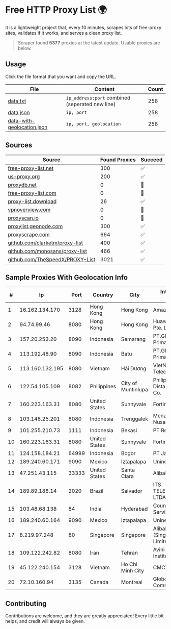 
# Free HTTP Proxy List 🌍

It is a lightweight project that, every 10 minutes, scrapes lots of free-proxy sites, validates if it works, and serves a clean proxy list.


> Scraper found **5377** proxies at the latest update. Usable proxies are below.

## Usage

Click the file format that you want and copy the URL.


|File|Content|Count|
|----|-------|-----|
|[data.txt](https://raw.githubusercontent.com/themiralay/Proxy-List-World/master/data.txt)|`ip_address:port` combined (seperated new line)|258|
|[data.json](https://raw.githubusercontent.com/themiralay/Proxy-List-World/master/data.json)|`ip, port`|258|
|[data-with-geolocation.json](https://raw.githubusercontent.com/themiralay/Proxy-List-World/master/data-with-geolocation.json)|`ip, port, geolocation`|258|

## Sources

|Source|Found Proxies|Succeed|
|------|-------------|-------|
|[free-proxy-list.net](https://free-proxy-list.net)|300|✅|
|[us-proxy.org](https://www.us-proxy.org)|200|✅|
|[proxydb.net](http://proxydb.net)|0|🚫|
|[free-proxy-list.com](https://free-proxy-list.com/?page=&port=&type%5B%5D=http&type%5B%5D=https&up_time=0&search=Search)|0|🚫|
|[proxy-list.download](https://www.proxy-list.download/HTTP)|26|✅|
|[vpnoverview.com](https://vpnoverview.com/privacy/anonymous-browsing/free-proxy-servers)|0|🚫|
|[proxyscan.io](https://www.proxyscan.io)|0|🚫|
|[proxylist.geonode.com](https://proxylist.geonode.com/api/proxy-list?limit=300&page=1&sort_by=lastChecked&sort_type=desc&protocols=http,https)|300|✅|
|[proxyscrape.com](https://api.proxyscrape.com/v2/?request=displayproxies&protocol=http&timeout=10000&country=all&ssl=all&anonymity=all)|664|✅|
|[github.com/clarketm/proxy-list](https://raw.githubusercontent.com/clarketm/proxy-list/master/proxy-list-raw.txt)|400|✅|
|[github.com/monosans/proxy-list](https://raw.githubusercontent.com/monosans/proxy-list/main/proxies/http.txt)|466|✅|
|[github.com/TheSpeedX/PROXY-List](https://raw.githubusercontent.com/TheSpeedX/PROXY-List/master/http.txt)|3021|✅|


## Sample Proxies With Geolocation Info

|#|Ip|Port|Country|City|Internet Service Provider|
|-|--|----|-------|----|-------------------------|
|1|16.162.134.170|3128|Hong Kong|Hong Kong|Amazon.com|
|2|94.74.99.46|8080|Hong Kong|Hong Kong|Huawei International Pte. LTD|
|3|157.20.253.20|8090|Indonesia|Semarang|PT.Global Media Data Prima|
|4|113.192.48.90|8090|Indonesia|Batu|PT.Global Media Data Prima|
|5|113.160.132.195|8080|Vietnam|Hải Dương|VietNam Post and Telecom Corporation|
|6|122.54.105.109|8082|Philippines|City of Muntinlupa|Philippine Long Distance Telephone Co.|
|7|160.223.163.31|8080|United States|Sunnyvale|Fortinet Inc.|
|8|103.148.25.201|8080|Indonesia|Trenggalek|Menaksopal Link Nusantara|
|9|101.255.210.73|1111|Indonesia|Bekasi|PT Remala Abadi|
|10|160.223.163.31|8080|United States|Sunnyvale|Fortinet Inc.|
|11|124.158.184.21|64999|Indonesia|Bogor|PT Jala Lintas Media|
|12|189.240.60.171|9090|Mexico|Iztapalapa|Uninet S.A. de C.V.|
|13|47.251.43.115|33333|United States|Santa Clara|Alibaba Cloud LLC|
|14|189.89.188.14|2020|Brazil|Salvador|ITS TELECOMUNICACOES LTDA|
|15|103.48.68.138|84|India|Hyderabad|Country Online Services PVT LTD|
|16|189.240.60.164|9090|Mexico|Iztapalapa|Uninet S.A. de C.V.|
|17|8.219.97.248|80|Singapore|Singapore|Alibaba Cloud (Singapore) Private Limited|
|18|109.122.242.82|8080|Iran|Tehran|Avini cultural and Art Institute|
|19|45.122.240.154|3128|Vietnam|Ho Chi Minh City|CMCTELECOM|
|20|72.10.160.94|3135|Canada|Montreal|GloboTech Communications|



## Contributing

Contributions are welcome, and they are greatly appreciated! Every
little bit helps, and credit will always be given.

